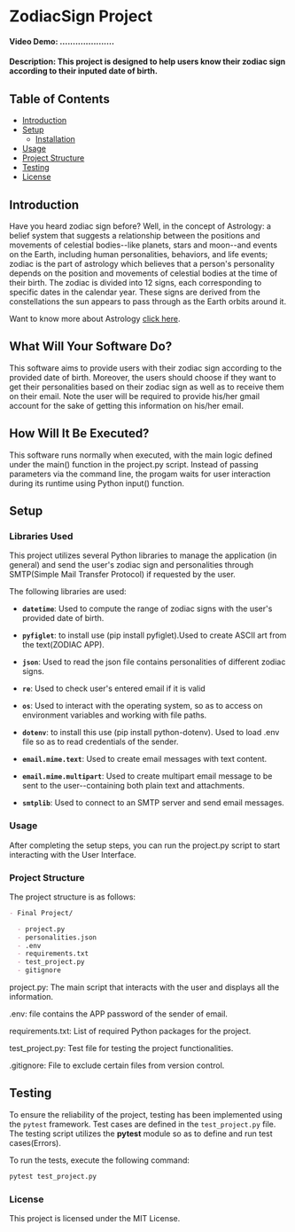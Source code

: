 # ZodiacSign Project

#### Video Demo: .....................

#### Description: This project is designed to help users know their zodiac sign according to their inputed date of birth.

## Table of Contents

- [Introduction](#introduction)
- [Setup](#setup)
  - [Installation](#installation)
- [Usage](#usage)
- [Project Structure](#project-structure)
- [Testing](#testing)
- [License](#license)

## Introduction

Have you heard zodiac sign before? Well, in the concept of Astrology: a belief system that suggests a relationship between the positions and movements of celestial bodies--like planets, stars and moon--and events on the Earth, including human personalities, behaviors, and life events; zodiac is the part of astrology which believes that a person's personality depends on the position and movements of celestial bodies at the time of their birth. The zodiac is divided into 12 signs, each corresponding to specific dates in the calendar year. These signs are derived from the constellations the sun appears to pass through as the Earth orbits around it.

Want to know more about Astrology [click here](https://docs.google.com/document/d/1wB_t3Df-YiviWwG1Fy9tARbSY0cPbH1h/edit?usp=sharing&ouid=116133234786654777112&rtpof=true&sd=true).

## What Will Your Software Do?

This software aims to provide users with their zodiac sign according to the provided date of birth. Moreover, the users should choose if they want to get their personalities based on their zodiac sign as well as to receive them on their email. Note the user will be required to provide his/her gmail account for the sake of getting this information on his/her email.

## How Will It Be Executed?

This software runs normally when executed, with the main logic defined under the main() function in the project.py script. Instead of passing parameters via the command line, the progam waits for user interaction during its runtime using Python input() function.

## Setup

### Libraries Used

This project utilizes several Python libraries to manage the application (in general) and send the user's zodiac sign and personalities through SMTP(Simple Mail Transfer Protocol) if requested by the user. 

The following libraries are used:

- **`datetime`**: Used to compute the range of zodiac signs with the user's provided date of birth.
- **`pyfiglet`**: to install use (pip install pyfiglet).Used to create ASCII art from the text(ZODIAC APP).
- **`json`**: Used to read the json file contains personalities of different zodiac signs.
- **`re`**: Used to check user's entered email if it is valid

- **`os`**: Used to interact with the operating system, so as to access on environment variables and working with file paths.
- **`dotenv`**: to install this use (pip install python-dotenv). Used to load .env file so as to read credentials of the sender.

- **`email.mime.text`**: Used to create email messages with text content.
- **`email.mime.multipart`**: Used to create multipart email message to be sent to the user--containing both plain text and attachments. 
- **`smtplib`**: Used to connect to an SMTP server and send email messages.

### Usage

After completing the setup steps, you can run the project.py script to start interacting with the User Interface.

### Project Structure

The project structure is as follows:

```markdown
- Final Project/

  - project.py
  - personalities.json
  - .env
  - requirements.txt
  - test_project.py
  - gitignore
```

project.py: The main script that interacts with the user and displays all the information.

.env: file contains the APP password of the sender of email.

requirements.txt: List of required Python packages for the project.

test_project.py: Test file for testing the project functionalities.

.gitignore: File to exclude certain files from version control.

## Testing

To ensure the reliability of the project, testing has been implemented using the `pytest` framework. Test cases are defined in the `test_project.py` file. The testing script utilizes the **pytest** module so as to define and run test cases(Errors).

To run the tests, execute the following command:

```bash
pytest test_project.py
```

### License

This project is licensed under the MIT License.